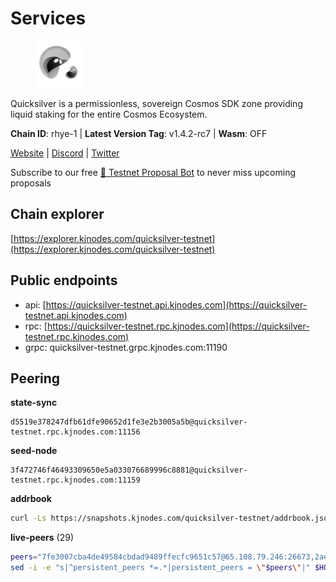 # Services

<figure><img src="https://raw.githubusercontent.com/kj89/cosmos-images/main/logos/quicksilver.png" alt=""><figcaption></figcaption></figure>

Quicksilver is a permissionless, sovereign Cosmos SDK zone providing liquid staking for the entire Cosmos Ecosystem.

**Chain ID**: rhye-1 | **Latest Version Tag**: v1.4.2-rc7 | **Wasm**: OFF

[Website](https://quicksilver.zone) | [Discord](https://discord.gg/quicksilverprotocol) | [Twitter](https://twitter.com/quicksilverzone)



Subscribe to our free [🤖 Testnet Proposal Bot](https://t.me/kjnodes_testnet_proposal_bot) to never miss upcoming proposals


## Chain explorer
[https://explorer.kjnodes.com/quicksilver-testnet](https://explorer.kjnodes.com/quicksilver-testnet)

## Public endpoints

* api: [https://quicksilver-testnet.api.kjnodes.com](https://quicksilver-testnet.api.kjnodes.com)
* rpc: [https://quicksilver-testnet.rpc.kjnodes.com](https://quicksilver-testnet.rpc.kjnodes.com)
* grpc: quicksilver-testnet.grpc.kjnodes.com:11190

## Peering

**state-sync**

```text
d5519e378247dfb61dfe90652d1fe3e2b3005a5b@quicksilver-testnet.rpc.kjnodes.com:11156
```

**seed-node**

```text
3f472746f46493309650e5a033076689996c8881@quicksilver-testnet.rpc.kjnodes.com:11159
```

**addrbook**
```bash
curl -Ls https://snapshots.kjnodes.com/quicksilver-testnet/addrbook.json > $HOME/.quicksilverd/config/addrbook.json
```

**live-peers** (29)
```bash
peers="7fe3007cba4de49584cbdad9489ffecfc9651c57@65.108.79.246:26673,2aed12a25bfa92e40ccb95c88692735a9488a17e@65.109.92.79:37656,a2aa2a6db3b240fdd093f7d8214c1cc78e212995@65.108.237.232:31656,8e14e58b054248a04be96e4a40d6359e93b636ac@65.108.65.94:26656,e0f0703e9ce343c46e0ec01b19216715e817b358@65.109.85.170:26656,5c2a752c9b1952dbed075c56c600c3a79b58c395@95.214.55.232:27026,cc18d980216d658b76112fefd49cf2bf03d2d1cb@65.109.58.237:36589,e6bf4eca6a11035c06be529cb8c3758c2c00908f@213.170.135.20:26656,c02431ff1a4fe66dca2d3c8ccbbd51b9977d8c54@88.208.57.200:11156,7283ce0d1cf4fd83fe826866a90b244d943fc434@38.242.248.195:11156,ec9d67f7c1103afcf097c0d9e11468c32f11f0c5@65.109.144.236:32656,5a3c424c19d9ab694190a7805a2b1a146460d752@65.108.2.27:26656,6d3319970389d88f5deee9720a44fb95cad01ea2@185.144.99.96:26656,e6bf55bc9f08958b7518bea455423375db78d1ef@65.108.13.176:26656,5e83e140ae6a480ec8ac714fb71e0b509227cb9a@185.144.99.18:26656,8b486ec6ee6167985f6eed69817f2a04bd70bba9@65.109.61.113:22217,80a09a8ae70e893789110c7945cb8f324002bfed@88.98.195.228:16656,3e484a1e5b0e019f1c227fb1481016161825c395@213.239.215.165:11156,c152888de058c1ca92e43913b502b137b8c17c26@195.201.243.40:26636,7142a4a19a87408ea6bcaf8bc2fd0265a5ccc7ad@162.55.245.219:11156,8a7f90b153dea30208372e3a88159cd6d07a869e@65.108.124.219:44656,4abe3e468eeb3a957d34efec57b01a4add92904e@185.16.39.51:26656,386d9eac66143c386d645b13eb9906caeb3cb33a@82.100.58.116:26656,6151346f98bc4bc81c94e587f96207e73cf701c7@185.16.38.122:15656,676272662f2bba070a820aacc7ab7cec446526be@65.109.80.176:20656,ba65c74ac5f3c56b450348dea59b4d815220aeca@142.132.151.99:15651,0a3ac40a7a4ce35978c4da97be2eb6974bc3c58b@185.252.233.217:46656,cd85e8a5ad374c3ee339d6f201a065ae9e911eb4@65.108.226.183:11156,d5519e378247dfb61dfe90652d1fe3e2b3005a5b@65.109.68.190:11156"
sed -i -e "s|^persistent_peers *=.*|persistent_peers = \"$peers\"|" $HOME/.quicksilverd/config/config.toml
```
